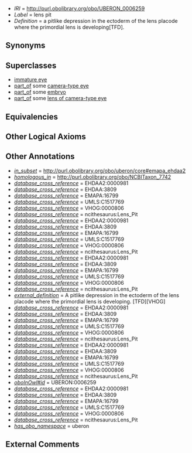  * *IRI* = http://purl.obolibrary.org/obo/UBERON_0006259
 * *Label* = lens pit
 * *Definition* = a pitlike depression in the ectoderm of the lens placode where the primordial lens is developing[TFD].

## Synonyms


## Superclasses

 * [immature eye](../../UBERON/12/UBERON_0010312.md)
 * [part_of](../../BFO/50/BFO_0000050.md) some [camera-type eye](../../UBERON/19/UBERON_0000019.md)
 * [part_of](../../BFO/50/BFO_0000050.md) some [embryo](../../UBERON/22/UBERON_0000922.md)
 * [part_of](../../BFO/50/BFO_0000050.md) some [lens of camera-type eye](../../UBERON/65/UBERON_0000965.md)

## Equivalencies


## Other Logical Axioms


## Other Annotations

 * *[in_subset](../../et/oboInOwl#inSubset.md)* = http://purl.obolibrary.org/obo/uberon/core#emapa_ehdaa2
 * *[homologous_in](../../core#homologous/in/core#homologous_in.md)* = http://purl.obolibrary.org/obo/NCBITaxon_7742
 * *[database_cross_reference](../../ef/oboInOwl#hasDbXref.md)* = EHDAA2:0000981
 * *[database_cross_reference](../../ef/oboInOwl#hasDbXref.md)* = EHDAA:3809
 * *[database_cross_reference](../../ef/oboInOwl#hasDbXref.md)* = EMAPA:16799
 * *[database_cross_reference](../../ef/oboInOwl#hasDbXref.md)* = UMLS:C1517769
 * *[database_cross_reference](../../ef/oboInOwl#hasDbXref.md)* = VHOG:0000806
 * *[database_cross_reference](../../ef/oboInOwl#hasDbXref.md)* = ncithesaurus:Lens_Pit
 * *[database_cross_reference](../../ef/oboInOwl#hasDbXref.md)* = EHDAA2:0000981
 * *[database_cross_reference](../../ef/oboInOwl#hasDbXref.md)* = EHDAA:3809
 * *[database_cross_reference](../../ef/oboInOwl#hasDbXref.md)* = EMAPA:16799
 * *[database_cross_reference](../../ef/oboInOwl#hasDbXref.md)* = UMLS:C1517769
 * *[database_cross_reference](../../ef/oboInOwl#hasDbXref.md)* = VHOG:0000806
 * *[database_cross_reference](../../ef/oboInOwl#hasDbXref.md)* = ncithesaurus:Lens_Pit
 * *[database_cross_reference](../../ef/oboInOwl#hasDbXref.md)* = EHDAA2:0000981
 * *[database_cross_reference](../../ef/oboInOwl#hasDbXref.md)* = EHDAA:3809
 * *[database_cross_reference](../../ef/oboInOwl#hasDbXref.md)* = EMAPA:16799
 * *[database_cross_reference](../../ef/oboInOwl#hasDbXref.md)* = UMLS:C1517769
 * *[database_cross_reference](../../ef/oboInOwl#hasDbXref.md)* = VHOG:0000806
 * *[database_cross_reference](../../ef/oboInOwl#hasDbXref.md)* = ncithesaurus:Lens_Pit
 * *[external_definition](../../UBPROP/01/UBPROP_0000001.md)* = A pitlike depression in the ectoderm of the lens placode where the primordial lens is developing. [TFD][VHOG]
 * *[database_cross_reference](../../ef/oboInOwl#hasDbXref.md)* = EHDAA2:0000981
 * *[database_cross_reference](../../ef/oboInOwl#hasDbXref.md)* = EHDAA:3809
 * *[database_cross_reference](../../ef/oboInOwl#hasDbXref.md)* = EMAPA:16799
 * *[database_cross_reference](../../ef/oboInOwl#hasDbXref.md)* = UMLS:C1517769
 * *[database_cross_reference](../../ef/oboInOwl#hasDbXref.md)* = VHOG:0000806
 * *[database_cross_reference](../../ef/oboInOwl#hasDbXref.md)* = ncithesaurus:Lens_Pit
 * *[database_cross_reference](../../ef/oboInOwl#hasDbXref.md)* = EHDAA2:0000981
 * *[database_cross_reference](../../ef/oboInOwl#hasDbXref.md)* = EHDAA:3809
 * *[database_cross_reference](../../ef/oboInOwl#hasDbXref.md)* = EMAPA:16799
 * *[database_cross_reference](../../ef/oboInOwl#hasDbXref.md)* = UMLS:C1517769
 * *[database_cross_reference](../../ef/oboInOwl#hasDbXref.md)* = VHOG:0000806
 * *[database_cross_reference](../../ef/oboInOwl#hasDbXref.md)* = ncithesaurus:Lens_Pit
 * *[oboInOwl#id](../../id/oboInOwl#id.md)* = UBERON:0006259
 * *[database_cross_reference](../../ef/oboInOwl#hasDbXref.md)* = EHDAA2:0000981
 * *[database_cross_reference](../../ef/oboInOwl#hasDbXref.md)* = EHDAA:3809
 * *[database_cross_reference](../../ef/oboInOwl#hasDbXref.md)* = EMAPA:16799
 * *[database_cross_reference](../../ef/oboInOwl#hasDbXref.md)* = UMLS:C1517769
 * *[database_cross_reference](../../ef/oboInOwl#hasDbXref.md)* = VHOG:0000806
 * *[database_cross_reference](../../ef/oboInOwl#hasDbXref.md)* = ncithesaurus:Lens_Pit
 * *[has_obo_namespace](../../ce/oboInOwl#hasOBONamespace.md)* = uberon

## External Comments

